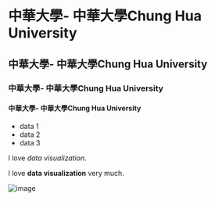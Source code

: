 # 中華大學- 中華大學Chung Hua University

## 中華大學- 中華大學Chung Hua University

### 中華大學- 中華大學Chung Hua University

#### 中華大學- 中華大學Chung Hua University


- data 1
- data 2
- data 3
  
I love *data visualization*.

I love **data visualization** very much.

![image](https://github.com/user-attachments/assets/6b6b1e80-2891-4a12-a21f-a9fa66a87c3a)

